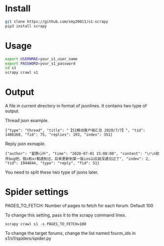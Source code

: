 # Install

```bash
git clone https://github.com/smy20011/s1-scrapy
pip3 install scrapy
```

# Usage

```bash
export USERNMAE=your_s1_user_name
export PASSWORD=your_s1_password
cd s1
scrapy crawl s1
```

# Output

A file in current directory in format of jsonlines. It contains two type of output.

Thread json example.

```
{"type": "thread", "title": "【S1移动客户端汇总 2020/7/7】", "tid": 1486168, "fid": 75, "replies": 193, "index": 351}
```

Reply json exmaple.
```
{"author": "星野心叶", "time": "2020-07-01 15:08:00", "content": "\r\n软件bug吧，我x和xr都遇到过，后来更新到某一版ios以后就没遇见过了", "index": 2, "tid": 1944844, "type": "reply", "fid": 51}
```

You need to split these two type of jsons later.

# Spider settings

PAGES\_TO\_FETCH: Number of pages to fetch for each forum. Default 100

To change this setting, pass it to the scrapy command lines.

```
scrapy crawl s1 -s PAGES_TO_FETCH=100
```

To change the target forums, change the list named fourm\_ids in s1/s1/spiders/spider.py
